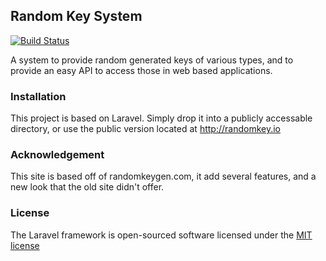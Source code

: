 ## Random Key System

[![Build Status](https://api.travis-ci.org/chriskacerguis/randomkey.png)](https://travis-ci.org/chriskacerguis/randomkey)

A system to provide random generated keys of various types, and to provide an easy API to access those in web based 
applications.

### Installation

This project is based on Laravel.  Simply drop it into a publicly accessable directory, or use the public version
located at http://randomkey.io

### Acknowledgement

This site is based off of randomkeygen.com, it add several features, and a new look that the old site didn't offer.

### License

The Laravel framework is open-sourced software licensed under the [MIT license](http://opensource.org/licenses/MIT)
